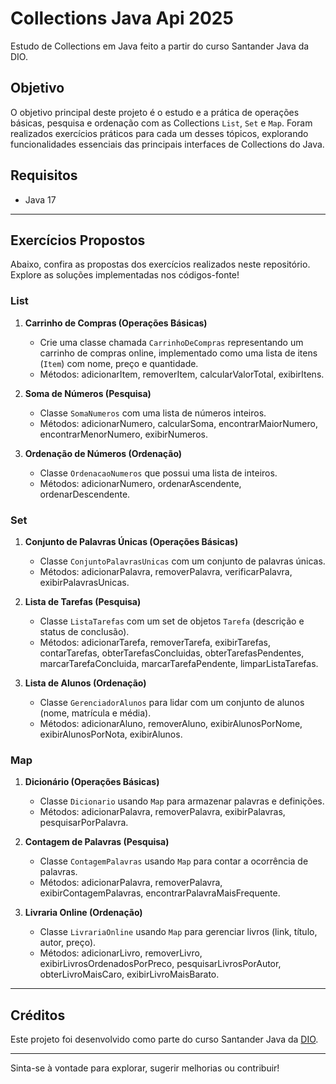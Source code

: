 # Collections Java Api 2025

Estudo de Collections em Java feito a partir do curso Santander Java da DIO.

## Objetivo

O objetivo principal deste projeto é o estudo e a prática de operações básicas, pesquisa e ordenação com as Collections `List`, `Set` e `Map`. Foram realizados exercícios práticos para cada um desses tópicos, explorando funcionalidades essenciais das principais interfaces de Collections do Java.

## Requisitos

- Java 17

---

## Exercícios Propostos

Abaixo, confira as propostas dos exercícios realizados neste repositório. Explore as soluções implementadas nos códigos-fonte!

### List

1. **Carrinho de Compras (Operações Básicas)**
   - Crie uma classe chamada `CarrinhoDeCompras` representando um carrinho de compras online, implementado como uma lista de itens (`Item`) com nome, preço e quantidade.
   - Métodos: adicionarItem, removerItem, calcularValorTotal, exibirItens.

2. **Soma de Números (Pesquisa)**
   - Classe `SomaNumeros` com uma lista de números inteiros.
   - Métodos: adicionarNumero, calcularSoma, encontrarMaiorNumero, encontrarMenorNumero, exibirNumeros.

3. **Ordenação de Números (Ordenação)**
   - Classe `OrdenacaoNumeros` que possui uma lista de inteiros.
   - Métodos: adicionarNumero, ordenarAscendente, ordenarDescendente.

### Set

1. **Conjunto de Palavras Únicas (Operações Básicas)**
   - Classe `ConjuntoPalavrasUnicas` com um conjunto de palavras únicas.
   - Métodos: adicionarPalavra, removerPalavra, verificarPalavra, exibirPalavrasUnicas.

2. **Lista de Tarefas (Pesquisa)**
   - Classe `ListaTarefas` com um set de objetos `Tarefa` (descrição e status de conclusão).
   - Métodos: adicionarTarefa, removerTarefa, exibirTarefas, contarTarefas, obterTarefasConcluidas, obterTarefasPendentes, marcarTarefaConcluida, marcarTarefaPendente, limparListaTarefas.

3. **Lista de Alunos (Ordenação)**
   - Classe `GerenciadorAlunos` para lidar com um conjunto de alunos (nome, matrícula e média).
   - Métodos: adicionarAluno, removerAluno, exibirAlunosPorNome, exibirAlunosPorNota, exibirAlunos.

### Map

1. **Dicionário (Operações Básicas)**
   - Classe `Dicionario` usando `Map` para armazenar palavras e definições.
   - Métodos: adicionarPalavra, removerPalavra, exibirPalavras, pesquisarPorPalavra.

2. **Contagem de Palavras (Pesquisa)**
   - Classe `ContagemPalavras` usando `Map` para contar a ocorrência de palavras.
   - Métodos: adicionarPalavra, removerPalavra, exibirContagemPalavras, encontrarPalavraMaisFrequente.

3. **Livraria Online (Ordenação)**
   - Classe `LivrariaOnline` usando `Map` para gerenciar livros (link, título, autor, preço).
   - Métodos: adicionarLivro, removerLivro, exibirLivrosOrdenadosPorPreco, pesquisarLivrosPorAutor, obterLivroMaisCaro, exibirLivroMaisBarato.

---

## Créditos

Este projeto foi desenvolvido como parte do curso Santander Java da [DIO](https://www.dio.me/).

---

Sinta-se à vontade para explorar, sugerir melhorias ou contribuir!
